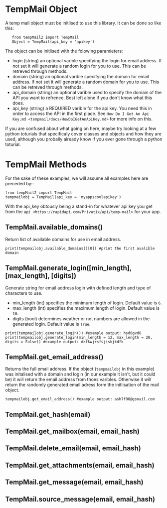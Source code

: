 TempMail Object
=========
A temp mail object must be initlised to use this library. It can be done so like this:

```
   from tempMail2 import TempMail
   Object = TempMail(api_key = 'apikey')
```

The object can be initlised with the folowing paramieters:
* login (string) an optional varible specifying the login for email address. If not set it will generate a random login for you to use. This can be retreved through methods.
* domain (string) an optional varible specifying the domain for email address. If not set it will generate a random domain for you to use. This can be retreved through methods.
* api_domain (string) an optional varible used to specify the domain of the API you want to refrence. Best left alone if you don't know what this does.
* api_key (string) a REQUIRED varible for the api key. You need this in order to access the API in the first place. See `How Do I Get An Api Key.md <tempmail/docs/HowDoIGetAnApiKey.md>` for more info on this.

If you are confused about what going on here, maybe try looking at a few python toturials that specificaly cover classes and objects and how they are used, although you probally already know if you ever gone through a python toturial.

TempMail Methods
========

For the sake of these examples, we will assume all examples here are preceded by::

    from tempMail2 import TempMail
    tempmailobj = TempMail(api_key = 'myappscoolapikey')

With the api_key obtously being a stand-in for whatever api key you get from the `api <https://rapidapi.com/Privatix/api/temp-mail>` for your app.

TempMail.available_domains()
-----
Return list of available domains for use in email address.

```
print(tempmailobj.available_domains()[0]) #print the first avalible domain
```

TempMail.generate_login([min_length], [max_length], [digits])
-----
Generate string for email address login with defined length and type of characters to use.

* min_length (int) specifies the minimum length of login. Default value is ``6``.
* max_length (int) specifies the maximum length of login. Default value is ``10``.
* digits (bool) determines weather or not numbers are allowed in the generated login. Default value is ``True``.

```
print(tempmailobj.generate_login()) #example output: hsd6gvd8
print(tempmailobj.generate_login(min_length = 12, max_length = 20, digits = False)) #example output: dkfkwjrsfsjiskjkdfk
```
   
TempMail.get_email_address()
-----

Returns the full email address. If the object (```tempmailobj``` in this example) was initalised with a domain and login (in our example it isn't, but it could be)
it will return the email address from thoes varibles. Otherwise it will return the randomly generated email adress form the initlisation of the mail object.

```
tempmailobj.get_email_address() #example output: ash7f90@gsnail.com
```

TempMail.get_hash(email)
-----



TempMail.get_mailbox(email, email_hash)
-----

TempMail.delete_email(email, email_hash)
-----

TempMail.get_attachments(email, email_hash)
-----

TempMail.get_message(email, email_hash)
-----

TempMail.source_message(email, email_hash)
-----

